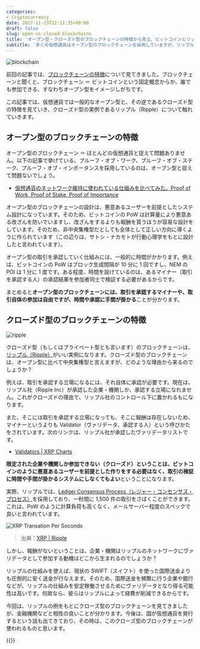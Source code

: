 ```yaml
---
categories:
- Cryptocurrency
date: 2017-11-23T22:12:35+09:00
draft: false
slug: open-vs-closed-blockchains
title: 'オープン型・クローズド型のブロックチェーンの特徴から見る、ビットコインとリップルの違い'
subtitle: '多くの仮想通貨はオープン型のブロックチェーンを採用していますが、リップルはクローズド型のブロックチェーンを採用しています。承認の仕組みや送金スピードに影響してきます。'
---
```


<img src="/images/2017/11/blockchain.jpg" alt="blockchain">

前回の記事では、[ブロックチェーンの特徴](/archives/features-of-blockchain/)について見てきました。ブロックチェーンと聞くと、ブロックチェーン ＝ ビットコインという固定概念からか、誰でも参加できる、すなわちオープン型をイメージしがちです。

この記事では、仮想通貨では一般的なオープン型と、その逆であるクローズド型の特徴を見ていき、クローズド型の実例であるリップル（Ripple）について触れていきます。

## オープン型のブロックチェーンの特徴

オープン型のブロックチェーン ＝ ほとんどの仮想通貨と捉えて問題ありません。以下の記事で挙げている、プルーフ・オブ・ワーク、プルーフ・オブ・ステーク、プルーフ・オブ・インポータンスを採用しているのは、オープン型と捉えて問題ないでしょう。

- [仮想通貨のネットワーク維持に使われている仕組みを比べてみた。Proof of Work, Proof of Stake, Proof of Importance](/archives/pow-pos-poi/)

オープン型のブロックチェーンの設計は、悪意あるユーザーを前提としたシステム設計になっています。そのため、ビットコインの PoW は計算量により悪意ある改ざんを防いでいますし、改ざんをするよりも報酬を貰うほうが容易な設計をしています。そのため、非中央集権型だとしても全体として正しい方向に導くように作られています（この辺りは、サトシ・ナカモトが行動心理学をもとに設計したと言われています）。

オープン型の取引を承認していく仕組みには、一般的に時間がかかります。例えば、ビットコインの PoW はブロック生成間隔が 10 分に 1 回ですし、NEM の POI は 1 分に 1 度です。ある程度、時間を設けているのは、あるマイナー（取引を承認する人）の承認結果を参加者同士で検証する必要があるからです。

まとめると**オープン型のブロックチェーンには、取引を承認するマイナーや、取引自体の参加は自由ですが、時間や承認に手間が掛かる**ことが分かります。

## クローズド型のブロックチェーンの特徴

<img src="/images/2017/11/ripple.svg" alt="ripple">

クローズド型（もしくはプライベート型とも言います）のブロックチェーンは、[リップル（Ripple）](https://ripple.com/)がいい実例になります。クローズド型のブロックチェーンは、オープン型に比べて中央集権型と言えますが、どのような理由から来るのでしょうか？

例えば、取引を承認する立場になるには、それ自体に承認が必要です。現在は、リップル社（Ripple Inc）が承認した企業・機関しか、承認する立場になれません。これがクローズドの理由で、リップル社のコントロール下に置かれるもになります。

また、そこには取引を承認する立場になっても、そこに報酬は存在しないため、マイナーというよりも Validator（ヴァリデータ、承認する人）という呼びかたをされています。次のリンクは、リップル社が承認したヴァリデータリストです。

- [Validators | XRP Charts](https://xrpcharts.ripple.com/#/validators)

**限定された企業や機関しか参加できない（クローズド）ということは、ビットコインのように悪意あるユーザーを前提とした作りをする必要はなく、取引の検証に時間や手間が掛かるシステムにしなくてもよい**ということになります。

実際、リップルでは、[Ledger Consensus Process（レジャー・コンセンサス・プロセス）](https://ripple.com/build/xrp-ledger-consensus-process/)を採用しており、一秒間に 1,500 件の取引をさばくことができます。これは、PoW のように計算負荷も高くなく、メールサーバー程度のスペックで良いと言われています。

<img src="/images/2017/11/reasons-of-bitcoin-fork.png" alt="XRP Transation Per Soconds">

> 出典：[XRP | Ripple](https://ripple.com/xrp/)

しかし、報酬がないということは、企業・機関はリップルのネットワークにヴァリデータとして参加する動機はどこから生まれるのでしょうか？

リップルの仕組みを使えば、現状の SWIFT（スイフト）を使った国際送金よりも圧倒的に安く送金が行なえます。そのため、国際送金を頻繁に行う企業や銀行などが、リップルの仕組みを安定稼働させるためにヴァリデータとなり得る可能性は高いです。何故なら、彼らはリップルによって経費が削減できるからです。

今回は、リップルの例をもとにクローズ型のブロックチェーンを見てきましたが、金融機関などと相性の良いことが分かります。今後は、国が仮想通貨を発行するという話も出てきており、その時は、このクローズ型のブロックチェーンが使われるものと思います。

{{<cryptocurrency>}}